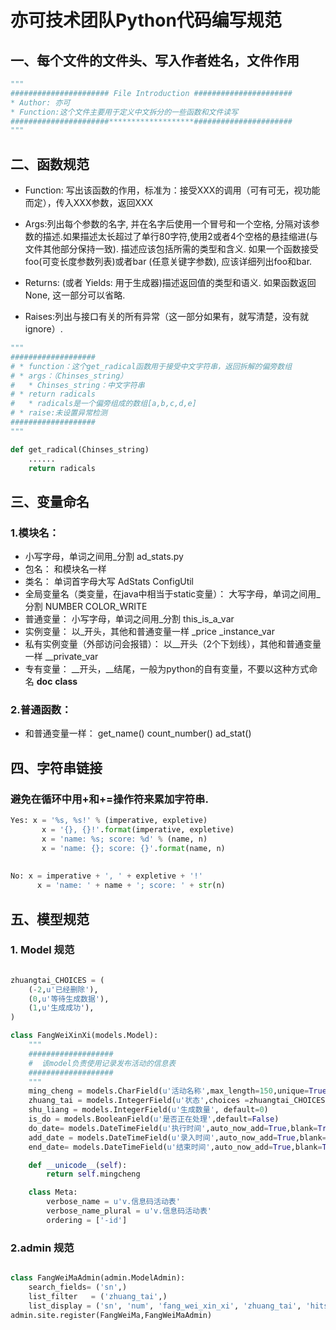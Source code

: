 # 亦可技术团队Python代码编写规范

##  一、每个文件的文件头、写入作者姓名，文件作用
```python
"""
###################### File Introduction ######################
* Author: 亦可
* Function:这个文件主要用于定义中文拆分的一些函数和文件读写
######################*******************######################
"""
```

## 二、函数规范

* Function: 写出该函数的作用，标准为：接受XXX的调用（可有可无，视功能而定），传入XXX参数，返回XXX

* Args:列出每个参数的名字, 并在名字后使用一个冒号和一个空格, 分隔对该参数的描述.如果描述太长超过了单行80字符,使用2或者4个空格的悬挂缩进(与文件其他部分保持一致). 描述应该包括所需的类型和含义. 如果一个函数接受foo(可变长度参数列表)或者bar (任意关键字参数), 应该详细列出foo和bar.

* Returns: (或者 Yields: 用于生成器)描述返回值的类型和语义. 如果函数返回None, 这一部分可以省略.

* Raises:列出与接口有关的所有异常（这一部分如果有，就写清楚，没有就ignore）.

```python
"""
###################
# * function：这个get_radical函数用于接受中文字符串，返回拆解的偏旁数组
# * args：（Chinses_string）
#   * Chinses_string：中文字符串
# * return radicals
#   * radicals是一个偏旁组成的数组[a,b,c,d,e]
# * raise:未设置异常检测
###################
"""

def get_radical(Chinses_string)
    ......
    return radicals
```


## 三、变量命名
### 1.模块名： 
* 小写字母，单词之间用_分割  ad_stats.py 
* 包名： 和模块名一样 
* 类名： 单词首字母大写 AdStats  ConfigUtil 
* 全局变量名（类变量，在java中相当于static变量）： 大写字母，单词之间用_分割  NUMBER COLOR_WRITE 
* 普通变量： 小写字母，单词之间用_分割  this_is_a_var 
* 实例变量： 以_开头，其他和普通变量一样 _price    _instance_var 
* 私有实例变量（外部访问会报错）：  以__开头（2个下划线），其他和普通变量一样  __private_var 
* 专有变量： __开头，__结尾，一般为python的自有变量，不要以这种方式命名 __doc__  __class__ 

### 2.普通函数： 
* 和普通变量一样： get_name() count_number() ad_stat() 


## 四、字符串链接
### 避免在循环中用+和+=操作符来累加字符串.
```python
Yes: x = '%s, %s!' % (imperative, expletive)
       x = '{}, {}!'.format(imperative, expletive)
       x = 'name: %s; score: %d' % (name, n)
       x = 'name: {}; score: {}'.format(name, n)
     
 
No: x = imperative + ', ' + expletive + '!'
      x = 'name: ' + name + '; score: ' + str(n)
```

## 五、模型规范

### 1. Model 规范
```python

zhuangtai_CHOICES = (
    (-2,u'已经删除'),
    (0,u'等待生成数据'),
    (1,u'生成成功'),
)

class FangWeiXinXi(models.Model):
    """
    ###################
    #  该model负责使用记录发布活动的信息表
    ###################
    """
    ming_cheng = models.CharField(u'活动名称',max_length=150,unique=True)
    zhuang_tai = models.IntegerField(u'状态',choices =zhuangtai_CHOICES, default=0)
    shu_liang = models.IntegerField(u'生成数量', default=0)
    is_do = models.BooleanField(u'是否正在处理',default=False)
    do_date= models.DateTimeField(u'执行时间',auto_now_add=True,blank=True,null=True)
    add_date = models.DateTimeField(u'录入时间',auto_now_add=True,blank=True)
    end_date= models.DateTimeField(u'结束时间',auto_now_add=True,blank=True,null=True)

    def __unicode__(self):
        return self.mingcheng

    class Meta:
        verbose_name = u'v.信息码活动表'
        verbose_name_plural = u'v.信息码活动表'
        ordering = ['-id']

```

### 2.admin 规范
```python

class FangWeiMaAdmin(admin.ModelAdmin):
    search_fields= ('sn',)
    list_filter   = ('zhuang_tai',)
    list_display = ('sn', 'num', 'fang_wei_xin_xi', 'zhuang_tai', 'hits')
admin.site.register(FangWeiMa,FangWeiMaAdmin)

```

